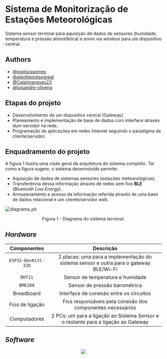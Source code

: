 
# Sistema de Monitorização de Estações Meteorológicas

Sistema sensor terminal para aquisição de dados de sensores (humidade, temperatura e pressão atmosférica) e envio via _wireless_ para um dispositivo central.

## Authors

* [@joseluisgomes](https://github.com/joseluisgomes)
* [@alexthenotsogreat](https://github.com/alexthenotsogreat)
* [@Catarinaneves23](https://github.com/Catarinaneves23)
* [@luisandre-oliveira](https://github.com/luisandre-oliveira)

## Etapas do projeto

* Desenvolvimento de um dispositivo central (Gateway).
* Planeamento e implementação de base de dados com interface através dum servidor na rede.
* Programação de aplicações em redes Internet seguindo o paradigma de cliente/servidor.

## Enquadramento do projeto

A figura 1 ilustra uma visão geral da arquitetura do sistema completo. Tal como a figura sugere, o sistema desenvolvido  permite:

* Aquisição de dados de sistemas sensores (estações meteorológicas).
* Transferência dessa informação através de redes sem fios **BLE** (_Bluetooth Low Energy_).
* Armazenamento e acesso da informação referida através de uma base de dados relacional e um cliente/servidor _web_.

![diagrama_pit](https://user-images.githubusercontent.com/70901488/173863967-203a8bbe-5296-44a0-b021-3a1d19ac379b.png)
<div align = "center">Figura 1 - Diagrama do sistema terminal.</div>

## _Hardware_

|     Componentes     |    Descrição     |
| :-----------------: | :--------------: |
| `ESP32-DevKitC-32D` | 2 placas: uma para a implementação do sistema sensor e outra para o gateway BLE/Wi-Fi         |
| `DHT11`             | Sensor de temperatura e humidade                 |
| `BME280`            | Sensor de pressão barométrica                 |
| Breadboard        | Interface de conexão entre os circuitos                 |
| Fios de ligação     | Fios responsáveis pela conexão dos componentes necessários                |
| Computadores        | 2 PCs: um para a ligação ao Sistema Sensor e o restante para a ligação ao Gateway|

## _Software_

<p align="center">
  <a href="https://skillicons.dev">
    <img src="https://skillicons.dev/icons?i=arduino,vscode,idea,spring,mysql"/>
  </a>
</p>

